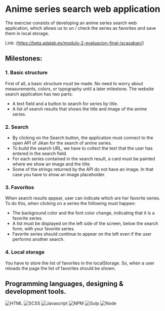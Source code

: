 # Anime series search web application

The exercise consists of developing an anime series search web application, which allows us to un / check the series as favorites and save them in local storage.

Link: (https://beta.adalab.es/modulo-2-evaluacion-final-iscasaban/)


## Milestones:
### 1. Basic structure

First of all, a basic structure must be made. No need to worry about measurements, colors, or typography until a later milestone. The website search application has two parts:

* A text field and a button to search for series by title.
* A list of search results that shows the title and image of the anime series.

### 2. Search

* By clicking on the Search button, the application must connect to the open API of Jikan for the search of anime series.
* To build the search URL, we have to collect the text that the user has entered in the search field.
* For each series contained in the search result, a card must be painted where we show an image and the title.
* Some of the strings returned by the API do not have an image. In that case you have to show an image placeholder.

### 3. Favoritos

When search results appear, user can indicate which are her favorite series. To do this, when clicking on a series the following must happen:

* The background color and the font color change, indicating that it is a favorite series.
* A list must be displayed on the left side of the screen, below the search form, with your favorite series.
* Favorite series should continue to appear on the left even if the user performs another search.

### 4. Local storage

You have to store the list of favorites in the localStorage. So, when a user reloads the page the list of favorites should be shown.

## Programming languages, designing & development tools.

![HTML](https://cdn.jsdelivr.net/gh/devicons/devicon/icons/html5/html5-original.svg)
![SCSS](https://cdn.jsdelivr.net/gh/devicons/devicon/icons/sass/sass-original.svg)
![Javascript](https://cdn.jsdelivr.net/gh/devicons/devicon/icons/javascript/javascript-original.svg)
![NPM](https://cdn.jsdelivr.net/gh/devicons/devicon/icons/npm/npm-original-wordmark.svg)
![Gulp](https://cdn.jsdelivr.net/gh/devicons/devicon/icons/gulp/gulp-plain.svg)
![Node](https://cdn.jsdelivr.net/gh/devicons/devicon/icons/nodejs/nodejs-original-wordmark.svg)